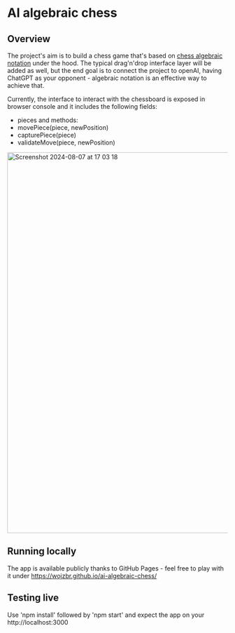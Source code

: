 # AI algebraic chess

## Overview

The project's aim is to build a chess game that's based on [chess algebraic notation](https://en.wikipedia.org/wiki/Algebraic_notation_(chess)) under the hood. The typical drag'n'drop interface layer will be added as well, but the end goal is to connect the project to openAI, having ChatGPT as your opponent - algebraic notation is an effective way to achieve that.

Currently, the interface to interact with the chessboard is exposed in browser console and it includes the following fields:
- pieces
and methods:
- movePiece(piece, newPosition)
- capturePiece(piece)
- validateMove(piece, newPosition)

<img width="868" alt="Screenshot 2024-08-07 at 17 03 18" src="https://github.com/user-attachments/assets/dec90721-8dfb-4292-97ad-114a6014be66">

## Running locally

The app is available publicly thanks to GitHub Pages - feel free to play with it under https://wojzbr.github.io/ai-algebraic-chess/

## Testing live

Use 'npm install' followed by 'npm start' and expect the app on your http://localhost:3000
